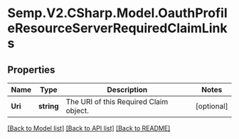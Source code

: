 # Semp.V2.CSharp.Model.OauthProfileResourceServerRequiredClaimLinks
## Properties

Name | Type | Description | Notes
------------ | ------------- | ------------- | -------------
**Uri** | **string** | The URI of this Required Claim object. | [optional] 

[[Back to Model list]](../README.md#documentation-for-models) [[Back to API list]](../README.md#documentation-for-api-endpoints) [[Back to README]](../README.md)

